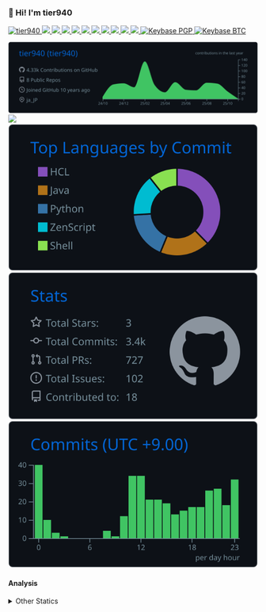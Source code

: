 ### 👋 Hi! I'm tier940

<p align="left"> 
  <a href="https://github.com/tier940/tier940/">
    <img src="https://komarev.com/ghpvc/?username=tier940" alt="tier940" />
  </a>
  <a href="http://twitter.com/tier940">
    <img height="20" src="https://img.shields.io/twitter/follow/tier940?label=Twitter&logo=twitter&style=flat" />
  </a>
  <a href="https://github.com/tier940">
    <img height="20" src="https://img.shields.io/github/followers/tier940?label=follow&logo=github&style=flat" />
  </a>
  <a href="https://www.reddit.com/user/tier940">
    <img height="20" src="https://img.shields.io/reddit/user-karma/combined/tier940?label=Reddit&logo=reddit&style=flat" />
  </a>
  <a href="https://stackoverflow.com/users/17317833/tier940">
    <img height="20" src="https://img.shields.io/stackexchange/stackoverflow/r/17317833?label=StackOverflow&logo=stack-overflow&style=flat" />
  </a>
  <a href="https://zenn.dev/tier940">
    <img height="20" src="https://zenn.badge.nikaera.com/s/tier940/likes" />
  </a>
  <a href="https://zenn.dev/tier940">
    <img height="20" src="https://zenn.badge.nikaera.com/s/tier940/followers" />
  </a>
  <a href="https://zenn.dev/tier940">
    <img height="20" src="https://zenn.badge.nikaera.com/s/tier940/articles" />
  </a>
  <a href="http://qiita.com/tier940">
    <img height="20" src="https://qiita-badge.apiapi.app/s/tier940/posts.svg" />
  </a>
  <a href="http://qiita.com/tier940">
    <img height="20" src="https://qiita-badge.apiapi.app/s/tier940/contributions.svg" />
  </a>
  <a href="https://github.com/tier940/tier940/">
    <img height="20" src="https://github.com/tier940/tier940/actions/workflows/main.yml/badge.svg" />
  </a>
  <a href="https://keybase.io/tier940">
    <img alt="Keybase PGP" src="https://img.shields.io/keybase/pgp/tier940">
  </a>
  <a href="https://keybase.io/tier940">
    <img alt="Keybase BTC" src="https://img.shields.io/keybase/btc/tier940">
  </a>
</p>

[![](https://raw.githubusercontent.com/tier940/tier940/main/profile-summary-card-output/github_dark/0-profile-details.svg)](https://github.com/vn7n24fzkq/github-profile-summary-cards)
[![](https://raw.githubusercontent.com/tier940/tier940/main/profile-summary-card-output/github_dark/1-repos-per-language.svg)](https://github.com/vn7n24fzkq/github-profile-summary-cards) [![](https://raw.githubusercontent.com/tier940/tier940/main/profile-summary-card-output/github_dark/2-most-commit-language.svg)](https://github.com/vn7n24fzkq/github-profile-summary-cards)
[![](https://raw.githubusercontent.com/tier940/tier940/main/profile-summary-card-output/github_dark/3-stats.svg)](https://github.com/vn7n24fzkq/github-profile-summary-cards) [![](https://raw.githubusercontent.com/tier940/tier940/main/profile-summary-card-output/github_dark/4-productive-time.svg)](https://github.com/vn7n24fzkq/github-profile-summary-cards)


#### Analysis
<!-- <img height="150" src="https://github.com/tier940/tier940/blob/master/images/stat.svg" alt="Alternative Text"/> -->

<details>
  <summary>Other Statics</summary>
  <!--START_SECTION:waka-->
![Code Time](http://img.shields.io/badge/Code%20Time-5%2C256%20hrs%2043%20mins-blue)

**🐱 My GitHub Data** 

> 📦 45.7 kB Used in GitHub's Storage 
 > 
> 💼 Opted to Hire
 > 
> 📜 13 Public Repositories 
 > 
> 🔑 6 Private Repositories 
 > 
**I'm an Early 🐤** 

```text
🌞 Morning                2479 commits        ████░░░░░░░░░░░░░░░░░░░░░   16.25 % 
🌆 Daytime                5582 commits        █████████░░░░░░░░░░░░░░░░   36.60 % 
🌃 Evening                5609 commits        █████████░░░░░░░░░░░░░░░░   36.78 % 
🌙 Night                  1582 commits        ███░░░░░░░░░░░░░░░░░░░░░░   10.37 % 
```
📅 **I'm Most Productive on Saturday** 

```text
Monday                   1598 commits        ███░░░░░░░░░░░░░░░░░░░░░░   10.48 % 
Tuesday                  2403 commits        ████░░░░░░░░░░░░░░░░░░░░░   15.76 % 
Wednesday                1868 commits        ███░░░░░░░░░░░░░░░░░░░░░░   12.25 % 
Thursday                 1565 commits        ███░░░░░░░░░░░░░░░░░░░░░░   10.26 % 
Friday                   2201 commits        ████░░░░░░░░░░░░░░░░░░░░░   14.43 % 
Saturday                 2882 commits        █████░░░░░░░░░░░░░░░░░░░░   18.90 % 
Sunday                   2735 commits        ████░░░░░░░░░░░░░░░░░░░░░   17.93 % 
```


📊 **This Week I Spent My Time On** 

```text
🕑︎ Time Zone: Asia/Tokyo

💬 Programming Languages: 
Other                    30 hrs 8 mins       █████████████████░░░░░░░░   68.90 % 
YAML                     6 hrs 57 mins       ████░░░░░░░░░░░░░░░░░░░░░   15.91 % 
Markdown                 4 hrs 25 mins       ███░░░░░░░░░░░░░░░░░░░░░░   10.13 % 
Java                     1 hr 18 mins        █░░░░░░░░░░░░░░░░░░░░░░░░   03.00 % 
Terraform                14 mins             ░░░░░░░░░░░░░░░░░░░░░░░░░   00.55 % 

🔥 Editors: 
Chrome                   28 hrs 11 mins      ████████████████░░░░░░░░░   64.43 % 
VS Code                  9 hrs 53 mins       ██████░░░░░░░░░░░░░░░░░░░   22.63 % 
Edge                     5 hrs 2 mins        ███░░░░░░░░░░░░░░░░░░░░░░   11.54 % 
IntelliJ IDEA            36 mins             ░░░░░░░░░░░░░░░░░░░░░░░░░   01.40 % 

💻 Operating System: 
Windows                  33 hrs 54 mins      ███████████████████░░░░░░   77.50 % 
Linux                    9 hrs 50 mins       ██████░░░░░░░░░░░░░░░░░░░   22.50 % 
```

**I Mostly Code in Java** 

```text
Java                     13 repos            ████████████░░░░░░░░░░░░░   48.15 % 
ZenScript                3 repos             ███░░░░░░░░░░░░░░░░░░░░░░   11.11 % 
HCL                      2 repos             ██░░░░░░░░░░░░░░░░░░░░░░░   07.41 % 
Shell                    2 repos             ██░░░░░░░░░░░░░░░░░░░░░░░   07.41 % 
Python                   2 repos             ██░░░░░░░░░░░░░░░░░░░░░░░   07.41 % 
```



**Timeline**

![Lines of Code chart](https://raw.githubusercontent.com/tier940/tier940/main/assets/bar_graph.png)


 Last Updated on 19/02/2025 00:59:38 UTC
<!--END_SECTION:waka-->
</details>
